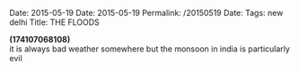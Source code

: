 Date: 2015-05-19
Date: 2015-05-19
Permalink: /20150519
Date: 
Tags: new delhi
Title: THE FLOODS
  
**(174107068108)**  
it is always bad weather somewhere but the monsoon in india is particularly evil